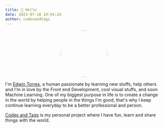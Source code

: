 ```yaml
---
title: 👋 Hello
date: 2023-07-18 19:54:24
author: codesandtags
---
```


<div style="width:100%; text-align:center">
  <img src="https://media.licdn.com/dms/image/C5603AQGPHNBZbhb3uA/profile-displayphoto-shrink_400_400/0/1654718787328?e=1695254400&v=beta&t=kb7cjNa7i5DfpIPT27slp5KjrbzsIlPWlbjY2MS2uDA" style="width:150px;border-radius:50%;"/>
</div>

I'm [Edwin Torres](https://www.linkedin.com/in/edwintorresdeveloper/), a human passionate by learning new stuffs, help others and I'm in love by the Front end Development, cool visual stuffs, and soon Machine Learning. One of my biggest purpose in life is to create a change in the world by helping people in the things I'm good, that's why I keep continue learning everyday to be a better professional and person.

[Codes and Tags](https://codesandtags.org) is my personal project where I have fun, learn and share things with the world.
